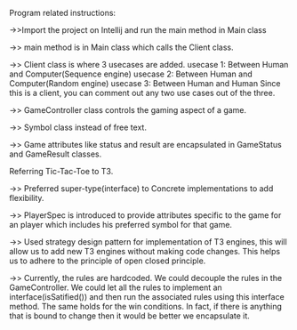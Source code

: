 Program related instructions:

->>Import the project on Intellij and run the main method in Main class

->> main method is in Main class which calls the Client class.

->> Client class is where 3 usecases are added.
    usecase 1: Between Human and Computer(Sequence engine)
    usecase 2: Between Human and Computer(Random engine)
    usecase 3: Between Human and Human
    Since this is a client, you can comment out any two use cases out of the three. 
    
->> GameController class controls the gaming aspect of a game.

->> Symbol class instead of free text.

->> Game attributes like status and result are encapsulated in GameStatus and GameResult classes.


Referring Tic-Tac-Toe to T3.

->> Preferred super-type(interface) to Concrete implementations to add flexibility.

->> PlayerSpec is introduced to provide attributes specific to the game for an player which includes his preferred symbol for that game.

->> Used strategy design pattern for implementation of T3 engines, this will allow us to add new T3 engines without making code changes.
This helps us to adhere to the principle of open closed principle.

->> Currently, the rules are hardcoded. We could decouple the rules in the GameController. We could let all the rules to implement
 an interface(isSatified()) and then run the associated rules using this interface method. The same holds for the win conditions.
 In fact, if there is anything that is bound to change then it would be better we encapsulate it.
